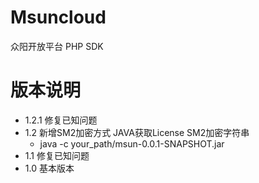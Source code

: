 # Msuncloud
众阳开放平台 PHP SDK
# 版本说明
* 1.2.1 修复已知问题
* 1.2 新增SM2加密方式 JAVA获取License SM2加密字符串 
  * java -c your_path/msun-0.0.1-SNAPSHOT.jar 
* 1.1 修复已知问题
* 1.0 基本版本
